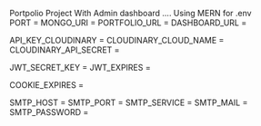 Portpolio Project With Admin dashboard ....
Using MERN
for .env    
PORT = 
MONGO_URI = 
PORTFOLIO_URL = 
DASHBOARD_URL = 

API_KEY_CLOUDINARY = 
CLOUDINARY_CLOUD_NAME = 
CLOUDINARY_API_SECRET = 

JWT_SECRET_KEY = 
JWT_EXPIRES = 

COOKIE_EXPIRES = 

SMTP_HOST = 
SMTP_PORT = 
SMTP_SERVICE = 
SMTP_MAIL = 
SMTP_PASSWORD = 
